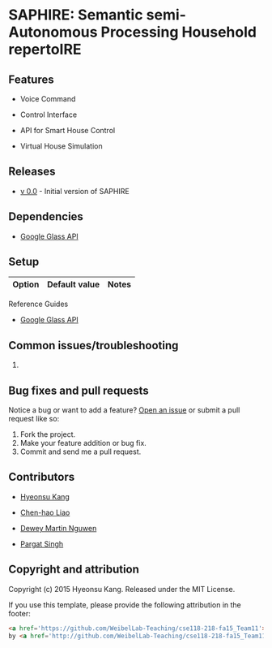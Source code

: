 # SAPHIRE: Semantic semi-Autonomous Processing Household repertoIRE

## Features


* Voice Command

* Control Interface

* API for Smart House Control

* Virtual House Simulation

## Releases
* [v 0.0](https://github.com/WeibelLab-Teaching/cse118-218-fa15_Team11) - Initial version of SAPHIRE

## Dependencies

* [Google Glass API](https://developers.google.com/glass/develop/gdk/voice)


## Setup


| Option           | Default value           | Notes                                                                                                                                                         |
|------------------|-------------------------|---------------------------------------------------------------------------------------------------------------------------------------------------------------|

Reference Guides

* [Google Glass API](https://developers.google.com/glass/develop/gdk/voice)

## Common issues/troubleshooting

1. 

## Bug fixes and pull requests

Notice a bug or want to add a feature? [Open an issue](https://github.com/WeibelLab-Teaching/cse118-218-fa15_Team11/issues) or submit a pull request like so:

1. Fork the project.
1. Make your feature addition or bug fix.
1. Commit and send me a pull request.

## Contributors 

* [Hyeonsu Kang](https://www.linkedin.com/pub/hyeonsu-kang/93/28b/684)

* [Chen-hao Liao](https://github.com/Chenhaoxd)

* [Dewey Martin Nguwen](https://github.com/martininguyen)

* [Pargat Singh](https://github.com/gotsingh)

## Copyright and attribution

Copyright (c) 2015 Hyeonsu Kang. Released under the MIT License.

If you use this template, please provide the following attribution in the footer: 

```html
<a href='https://github.com/WeibelLab-Teaching/cse118-218-fa15_Team11'>SAPHIRE</a> 
by <a href='http://github.com/WeibelLab-Teaching/cse118-218-fa15_Team11'>Team11</a>.
```
